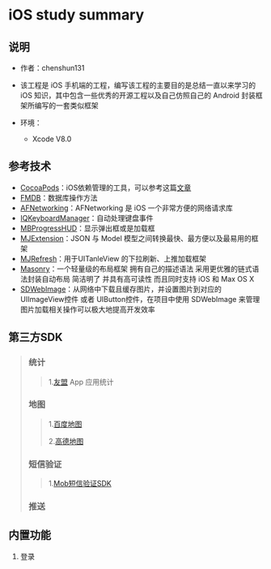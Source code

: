 # iOS study summary
## 说明

- 作者：chenshun131
- 该工程是 iOS 手机端的工程，编写该工程的主要目的是总结一直以来学习的 iOS 知识，其中包含一些优秀的开源工程以及自己仿照自己的 Android 封装框架所编写的一套类似框架

- 环境：
    - Xcode V8.0


## 参考技术
* [CocoaPods](https://cocoapods.org/)：iOS依赖管理的工具，可以参考这篇[文章](http://blog.csdn.net/chenshun123/article/details/53837288)
* [FMDB](https://github.com/ccgus/fmdb/)：数据库操作方法
* [AFNetworking](https://github.com/AFNetworking/AFNetworking)：AFNetworking 是 iOS 一个非常方便的网络请求库
* [IQKeyboardManager](https://github.com/hackiftekhar/IQKeyboardManager)：自动处理键盘事件
* [MBProgressHUD](https://github.com/jdg/MBProgressHUD)：显示弹出框或是加载框
* [MJExtension](https://github.com/CoderMJLee/MJExtension)：JSON 与 Model 模型之间转换最快、最方便以及最易用的框架
* [MJRefresh](https://github.com/CoderMJLee/MJRefresh)：用于UITanleView 的下拉刷新、上推加载框架
* [Masonry](https://github.com/SnapKit/Masonry)：一个轻量级的布局框架 拥有自己的描述语法 采用更优雅的链式语法封装自动布局 简洁明了 并具有高可读性 而且同时支持 iOS 和 Max OS X
* [SDWebImage](https://github.com/rs/SDWebImage)：从网络中下载且缓存图片，并设置图片到对应的 UIImageView控件 或者 UIButton控件，在项目中使用 SDWebImage 来管理图片加载相关操作可以极大地提高开发效率


## 第三方SDK
> ### 统计
> > 1.[友盟](http://www.umeng.com/)
> > App 应用统计
>
> ### 地图
> > 1.[百度地图](http://lbsyun.baidu.com/)
> > 
> > 2.[高德地图](http://lbs.amap.com/)
> 
> ### 短信验证
> > 1.[Mob短信验证SDK](http://www.mob.com/)
> 
> ### 推送
> 


## 内置功能
1. 登录

